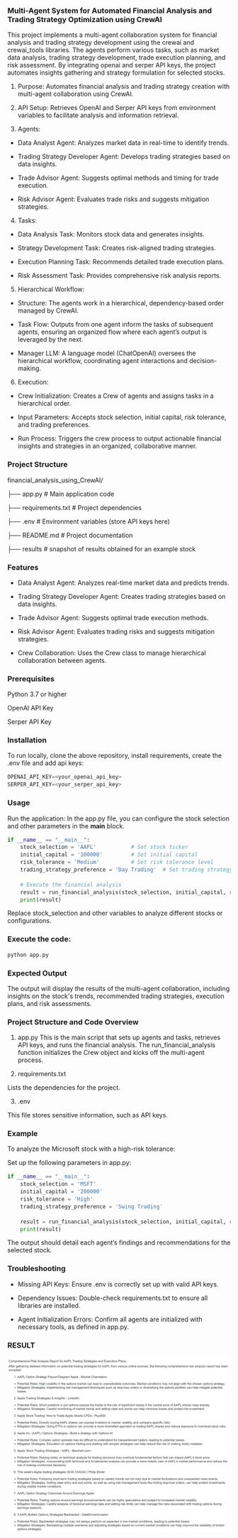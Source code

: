 ### Multi-Agent System for Automated Financial Analysis and Trading Strategy Optimization using CrewAI

This project implements a multi-agent collaboration system for financial analysis and trading strategy development using the crewai and crewai_tools libraries. The agents perform various tasks, such as market data analysis, trading strategy development, trade execution planning, and risk assessment. By integrating openai and serper API keys, the project automates insights gathering and strategy formulation for selected stocks.

1. Purpose: Automates financial analysis and trading strategy creation with multi-agent collaboration using CrewAI.

2. API Setup: Retrieves OpenAI and Serper API keys from environment variables to facilitate analysis and information retrieval.

3. Agents:

- Data Analyst Agent: Analyzes market data in real-time to identify trends.

- Trading Strategy Developer Agent: Develops trading strategies based on data insights.

- Trade Advisor Agent: Suggests optimal methods and timing for trade execution.

- Risk Advisor Agent: Evaluates trade risks and suggests mitigation strategies.

4. Tasks:

- Data Analysis Task: Monitors stock data and generates insights.

- Strategy Development Task: Creates risk-aligned trading strategies.

- Execution Planning Task: Recommends detailed trade execution plans.

- Risk Assessment Task: Provides comprehensive risk analysis reports.

5. Hierarchical Workflow:

- Structure: The agents work in a hierarchical, dependency-based order managed by CrewAI.

- Task Flow: Outputs from one agent inform the tasks of subsequent agents, ensuring an organized flow where each agent’s output is leveraged by the next.

- Manager LLM: A language model (ChatOpenAI) oversees the hierarchical workflow, coordinating agent interactions and decision-making.

6. Execution:

- Crew Initialization: Creates a Crew of agents and assigns tasks in a hierarchical order.

- Input Parameters: Accepts stock selection, initial capital, risk tolerance, and trading preferences.

- Run Process: Triggers the crew process to output actionable financial insights and strategies in an organized, collaborative manner.



### Project Structure

financial_analysis_using_CrewAI/

├── app.py                 # Main application code

├── requirements.txt       # Project dependencies

├── .env                   # Environment variables (store API keys here)

├── README.md              # Project documentation

├── results                # snapshot of results obtained for an example stock

### Features

- Data Analyst Agent: Analyzes real-time market data and predicts trends.

- Trading Strategy Developer Agent: Creates trading strategies based on data insights.

- Trade Advisor Agent: Suggests optimal trade execution methods.

- Risk Advisor Agent: Evaluates trading risks and suggests mitigation strategies.

- Crew Collaboration: Uses the Crew class to manage hierarchical collaboration between agents.


### Prerequisites
 
Python 3.7 or higher
 
OpenAI API Key
 
Serper API Key

### Installation

To run locally, clone the above repository, install requirements, create the .env file and add api keys:

```python
OPENAI_API_KEY=<your_openai_api_key>
SERPER_API_KEY=<your_serper_api_key>
```


### Usage
Run the application: In the app.py file, you can configure the stock selection and other parameters in the __main__ block.

```python
if __name__ == "__main__":
    stock_selection = 'AAPL'           # Set stock ticker
    initial_capital = '100000'         # Set initial capital
    risk_tolerance = 'Medium'          # Set risk tolerance level
    trading_strategy_preference = 'Day Trading'  # Set trading strategy
    
    # Execute the financial analysis
    result = run_financial_analysis(stock_selection, initial_capital, risk_tolerance, trading_strategy_preference)
    print(result)
```

Replace stock_selection and other variables to analyze different stocks or configurations.

### Execute the code:

```python
python app.py
```

### Expected Output

The output will display the results of the multi-agent collaboration, including insights on the stock's trends, recommended trading strategies, execution plans, and risk assessments.

### Project Structure and Code Overview

1. app.py
This is the main script that sets up agents and tasks, retrieves API keys, and runs the financial analysis. The run_financial_analysis function initializes the Crew object and kicks off the multi-agent process.


2. requirements.txt

Lists the dependencies for the project.

3. .env

This file stores sensitive information, such as API keys. 

### Example

To analyze the Microsoft stock with a high-risk tolerance:

Set up the following parameters in app.py:

```python
if __name__ == "__main__":
    stock_selection = 'MSFT'
    initial_capital = '200000'
    risk_tolerance = 'High'
    trading_strategy_preference = 'Swing Trading'
    
    result = run_financial_analysis(stock_selection, initial_capital, risk_tolerance, trading_strategy_preference)
    print(result)
```

The output should detail each agent’s findings and recommendations for the selected stock.

### Troubleshooting

- Missing API Keys: Ensure .env is correctly set up with valid API keys.

- Dependency Issues: Double-check requirements.txt to ensure all libraries are installed.

- Agent Initialization Errors: Confirm all agents are initialized with necessary tools, as defined in app.py.

### RESULT

![Multi-Agent Workflow for Financial Analysis Result](./results.png)

